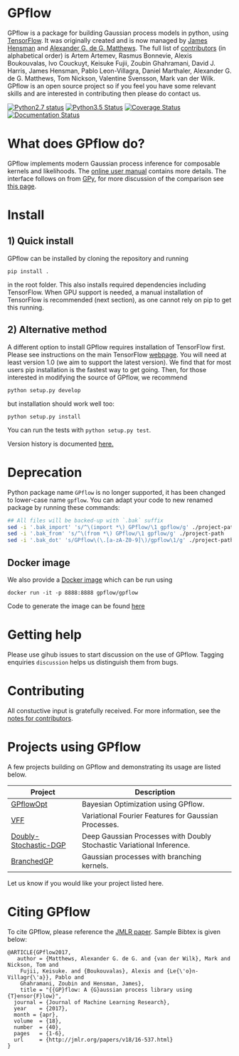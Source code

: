 # GPflow

GPflow is a package for building Gaussian process models in python, using [TensorFlow](http://www.tensorflow.org). It was originally created and is now managed by [James Hensman](http://www.lancaster.ac.uk/staff/hensmanj/) and [Alexander G. de G. Matthews](http://mlg.eng.cam.ac.uk/?portfolio=alex-matthews).
The full list of [contributors](http://github.com/GPflow/GPflow/graphs/contributors) (in alphabetical order) is Artem Artemev, Rasmus Bonnevie, Alexis Boukouvalas, Ivo Couckuyt, Keisuke Fujii, Zoubin Ghahramani, David J. Harris, James Hensman, Pablo Leon-Villagra, Daniel Marthaler, Alexander G. de G. Matthews, Tom Nickson, Valentine Svensson, Mark van der Wilk. GPflow is an open source project so if you feel you have some relevant skills and are interested in contributing then please do contact us.

[![Python2.7 status](https://codeship.com/projects/26b43920-e96e-0133-3481-02cde9680eda/status?branch=master)](https://codeship.com/projects/147609)
[![Python3.5 Status](https://travis-ci.org/GPflow/GPflow.svg?branch=master)](https://travis-ci.org/GPflow/GPflow)
[![Coverage Status](http://codecov.io/github/GPflow/GPflow/coverage.svg?branch=master)](http://codecov.io/github/GPflow/GPflow?branch=master)
[![Documentation Status](https://readthedocs.org/projects/gpflow/badge/?version=latest)](http://gpflow.readthedocs.io/en/latest/?badge=latest)

# What does GPflow do?

GPflow implements modern Gaussian process inference for composable kernels and likelihoods. The [online user manual](http://gpflow.readthedocs.io/en/latest/) contains more details. The interface follows on from [GPy](http://github.com/sheffieldml/gpy), for more discussion of the comparison see [this page](http://gpflow.readthedocs.io/en/latest/intro.html#what-s-the-difference-between-gpy-and-gpflow).

# Install

## 1) Quick install
GPflow can be installed by cloning the repository and running
```
pip install .
```
in the root folder. This also installs required dependencies including TensorFlow. When GPU support is needed, a manual installation of TensorFlow is recommended (next section), as one cannot rely on pip to get this running.

## 2) Alternative method
A different option to install GPflow requires installation of TensorFlow first. Please see instructions on the main TensorFlow [webpage](https://www.tensorflow.org/versions/r1.0/get_started/get_started). You will need at least version 1.0 (we aim to support the latest version). We find that for most users pip installation is the fastest way to get going. Then, for those interested in modifying the source of GPflow, we recommend  
```
python setup.py develop
```
but installation should work well too:
```
python setup.py install
```
You can run the tests with `python setup.py test`.

Version history is documented [here.](https://github.com/GPflow/GPflow/blob/master/RELEASE.md)

# Deprecation

Python package name `GPflow` is no longer supported, it has been changed to lower-case name `gpflow`. You can adapt your code to new renamed package by running these commands:

```bash
## All files will be backed-up with `.bak` suffix
sed -i '.bak_import' 's/^\(import *\) GPflow/\1 gpflow/g' ./project-path
sed -i '.bak_from' 's/^\(from *\) GPflow/\1 gpflow/g' ./project-path
sed -i '.bak_dot' 's/GPflow\(\.[a-zA-Z0-9]\)/gpflow\1/g' ./project-path
```

## Docker image

We also provide a [Docker image](https://hub.docker.com/r/gpflow/gpflow/) which can be run using

```
docker run -it -p 8888:8888 gpflow/gpflow
```

Code to generate the image can be found [here](Dockerfile)

# Getting help
Please use gihub issues to start discussion on the use of GPflow. Tagging enquiries `discussion` helps us distinguish them from bugs.

# Contributing
All constuctive input is gratefully received. For more information, see the [notes for contributors](contributing.md).

# Projects using GPflow

A few projects building on GPflow and demonstrating its usage are listed below.

| Project | Description |
| --- | --- |
| [GPflowOpt](https://github.com/GPflow/GPflowOpt)       | Bayesian Optimization using GPflow. |
| [VFF](https://github.com/jameshensman/VFF)       | Variational Fourier Features for Gaussian Processes. |
| [Doubly-Stochastic-DGP](https://github.com/ICL-SML/Doubly-Stochastic-DGP)| Deep Gaussian Processes with Doubly Stochastic Variational Inference.|
| [BranchedGP](https://github.com/ManchesterBioinference/BranchedGP) | Gaussian processes with branching kernels.|

Let us know if you would like your project listed here.

# Citing GPflow

To cite GPflow, please reference the [JMLR paper](http://www.jmlr.org/papers/volume18/16-537/16-537.pdf). Sample Bibtex is given below:

```
@ARTICLE{GPflow2017,
   author = {Matthews, Alexander G. de G. and {van der Wilk}, Mark and Nickson, Tom and
	Fujii, Keisuke. and {Boukouvalas}, Alexis and {Le{\'o}n-Villagr{\'a}}, Pablo and
	Ghahramani, Zoubin and Hensman, James},
    title = "{{GP}flow: A {G}aussian process library using {T}ensor{F}low}",
  journal = {Journal of Machine Learning Research},
  year    = {2017},
  month = {apr},
  volume  = {18},
  number  = {40},
  pages   = {1-6},
  url     = {http://jmlr.org/papers/v18/16-537.html}
}
```
